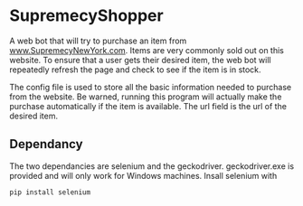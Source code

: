 # SupremecyShopper
A web bot that will try to purchase an item from www.SupremecyNewYork.com. Items are very commonly sold out on this website. To ensure that a user gets their desired item, the web bot will repeatedly refresh the page and check to see if the item is in stock.

The config file is used to store all the basic information needed to purchase from the website. Be warned, running this program will actually make the purchase automatically if the item is available. The url field is the url of the desired item. 

## Dependancy
The two dependancies are selenium and the geckodriver. geckodriver.exe is provided and will only work for Windows machines. Insall selenium with

`pip install selenium`

